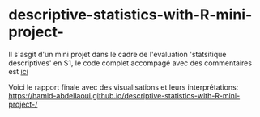 # descriptive-statistics-with-R-mini-project-
Il s'asgit d'un mini projet dans le cadre de l'evaluation 'statsitique descriptives' en S1, le code complet accompagé avec des commentaires est [ici ](https://github.com/Hamid-abdellaoui/descriptive-statistics-with-R-mini-project-/blob/main/R-code%20.R)













Voici le rapport finale avec des visualisations et leurs interprétations: 
https://hamid-abdellaoui.github.io/descriptive-statistics-with-R-mini-project-/
